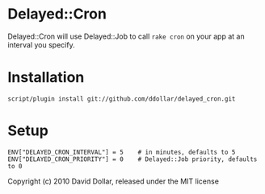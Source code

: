 Delayed::Cron
=============

Delayed::Cron will use Delayed::Job to call `rake cron` on your app at an
interval you specify.

Installation
============

    script/plugin install git://github.com/ddollar/delayed_cron.git

Setup
=====

    ENV["DELAYED_CRON_INTERVAL"] = 5    # in minutes, defaults to 5
    ENV["DELAYED_CRON_PRIORITY"] = 0    # Delayed::Job priority, defaults to 0

Copyright (c) 2010 David Dollar, released under the MIT license
